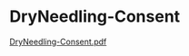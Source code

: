 # DryNeedling-Consent

[DryNeedling-Consent.pdf](DryNeedling-Consent%203ef3420e37d440d6855b4c1899f6cd55/DryNeedling-Consent.pdf)